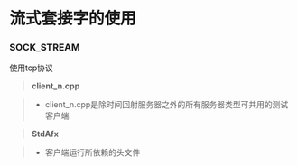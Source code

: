 流式套接字的使用
===================

### SOCK_STREAM
使用tcp协议


> **client_n.cpp**

> - client_n.cpp是除时间回射服务器之外的所有服务器类型可共用的测试客户端

> **StdAfx**

> - 客户端运行所依赖的头文件










